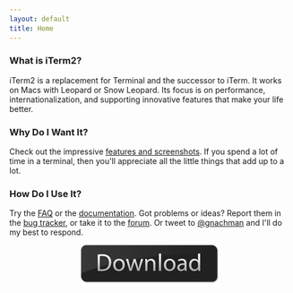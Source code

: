 ```yaml
---
layout: default
title: Home
---
```


### What is iTerm2?

iTerm2 is a replacement for Terminal and the successor to iTerm. It works on Macs with Leopard or Snow Leopard. Its focus is on performance, internationalization, and supporting innovative features that make your life better.

### Why Do I Want It?

Check out the impressive [features and screenshots](#/section/features). If you spend a lot of time in a terminal, then you'll appreciate all the little things that add up to a lot.

### How Do I Use It? 

Try the [FAQ](#/section/faq) or the [documentation](#/section/documentation). Got problems or ideas? Report them in the
[bug tracker](http://code.google.com/p/iterm2/issues/entry),
or take it to the [forum](http://groups.google.com/group/iterm2-discuss).
Or tweet to [@gnachman](http://twitter.com/?status=@gnachman) and I'll do my best to respond.

<center>
<a href="http://iterm2.com/downloads/stable/latest" target="_blank"><img src="/images/download-button.png" title="Download" ></a>
</center>
